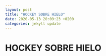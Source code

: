 ```yaml
---
layout: post
title: "HOCKEY SOBRE HIELO"
date: 2020-05-13 20:09:23 +0200
categories: jekyll update
---
```


# HOCKEY SOBRE HIELO
